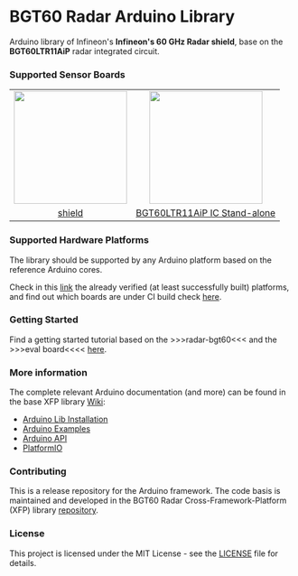 # BGT60 Radar Arduino Library

Arduino library of Infineon's **Infineon's 60 GHz Radar shield**, base on the **BGT60LTR11AiP** radar integrated circuit.

### Supported Sensor Boards
<table>
    <tr>
        <td align="center"><img src="https://github.com/Infineon/radar-bgt60/wiki/img/" width=200></td>
        <td align="center"><img  src="https://github.com/Infineon/radar-bgt60/wiki/img/" width=200></td>
    </tr>
    <tr>
        <td style="text-align: center"><a href="https://github.com/Infineon/radar-bgt60/wiki/Hardware-Platforms#sectionn">shield</a></td>
        <td style="text-align: center"><a href="https://github.com/Infineon/radar-bgt60/wiki/Hardware-Platforms#section-stand-alone">BGT60LTR11AiP IC Stand-alone</a></td>
    </tr>
</table>

### Supported Hardware Platforms

The library should be supported by any Arduino platform based on the reference Arduino cores. 

Check in this [link](https://github.com/Infineon/radar-bgt60/wiki/Hardware-Platforms) the already verified (at least successfully built) platforms, and find out which boards are under CI build check [here](https://github.com/Infineon/arduino-radar-bgt60/blob/master/.github/workflows/build-check.yml).

### Getting Started

Find a getting started tutorial based on the >>>radar-bgt60<<< and the >>>eval board<<<< [here](https://github.com/Infineon/radar-bgt60/wiki/Ino-Getting-Started).

### More information

The complete relevant Arduino documentation (and more) can be found in the base XFP library [Wiki](https://github.com/infineon/radar-bgt60/wiki/Home):

* <a href="https://github.com/Infineon/radar-bgt60/wiki/Ino-Library-Installation"> Arduino Lib Installation</a><br> 
* <a href="https://github.com/Infineon/radar-bgt60/wiki/Ino-Examples">Arduino Examples</a><br>
* <a href="https://github.com/Infineon/radar-bgt60/wiki/Arduino-API">Arduino API</a><br>
* <a href="https://github.com/Infineon/radar-bgt60/wiki/PlatformIO">PlatformIO</a><br>

### Contributing

This is a release repository for the Arduino framework. The code basis is maintained and developed in the BGT60 Radar Cross-Framework-Platform (XFP) library [repository](https://github.com/infineon/radar-bgt60). 
  
### License

This project is licensed under the MIT License - see the [LICENSE](LICENSE) file for details.
